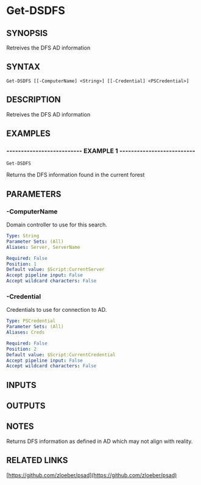 ﻿---
external help file: PSAD-help.xml
online version: https://github.com/zloeber/psad
schema: 2.0.0
---

# Get-DSDFS

## SYNOPSIS
Retreives the DFS AD information

## SYNTAX

```
Get-DSDFS [[-ComputerName] <String>] [[-Credential] <PSCredential>]
```

## DESCRIPTION
Retreives the DFS AD information

## EXAMPLES

### -------------------------- EXAMPLE 1 --------------------------
```
Get-DSDFS
```

Returns the DFS information found in the current forest

## PARAMETERS

### -ComputerName
Domain controller to use for this search.

```yaml
Type: String
Parameter Sets: (All)
Aliases: Server, ServerName

Required: False
Position: 1
Default value: $Script:CurrentServer
Accept pipeline input: False
Accept wildcard characters: False
```

### -Credential
Credentials to use for connection to AD.

```yaml
Type: PSCredential
Parameter Sets: (All)
Aliases: Creds

Required: False
Position: 2
Default value: $Script:CurrentCredential
Accept pipeline input: False
Accept wildcard characters: False
```

## INPUTS

## OUTPUTS

## NOTES
Returns DFS information as defined in AD which may not align with reality.

## RELATED LINKS

[https://github.com/zloeber/psad](https://github.com/zloeber/psad)

